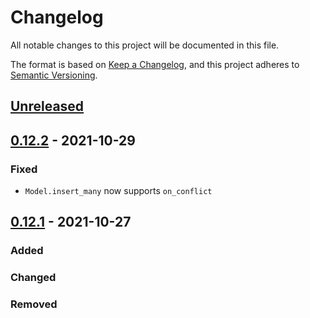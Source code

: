 # Changelog
All notable changes to this project will be documented in this file.

The format is based on [Keep a Changelog](https://keepachangelog.com/en/1.0.0/),
and this project adheres to [Semantic Versioning](https://semver.org/spec/v2.0.0.html).

## [Unreleased]

## [0.12.2] - 2021-10-29
### Fixed
- `Model.insert_many` now supports `on_conflict`

## [0.12.1] - 2021-10-27
### Added

### Changed

### Removed


[Unreleased]: https://github.com/klen/aio-apiclient/compare/0.12.2...HEAD
[0.12.2]: https://github.com/klen/aio-apiclient/compare/0.12.1...0.12.2
[0.12.1]: https://github.com/klen/aio-apiclient/compare/0.1.0...0.12.1
[0.1.0]: https://github.com/klen/aio-apiclient/releases/tag/0.1.0

